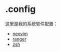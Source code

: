# .config

这里是我的系统软件配置：

- [neovim](./nvim/README.md)
- [ranger](./ranger/README.md)
- [zsh](./zsh/README.md)

